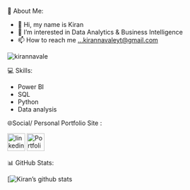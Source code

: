 
💫 About Me:

- 👋 Hi, my name is Kiran
- 👀 I’m interested in Data Analytics & Business Intelligence
- 📫 How to reach me ...kirannavaleyt@gmail.com

<p align="left"> <img src="https://komarev.com/ghpvc/?username=kirannavale&label=Profile%20views&color=ce9927&style=flat" alt="kirannavale" /> </p>

💻 Skills:
 
- Power BI
- SQL
- Python
- Data analysis


🌐Social/ Personal Portfolio Site :

[<img src='https://upload.wikimedia.org/wikipedia/commons/c/ca/LinkedIn_logo_initials.png' alt='linkedin' height='40'>](https://www.linkedin.com/in/iamkirannavale)
[<img src='https://github-production-user-asset-6210df.s3.amazonaws.com/34519689/255148413-3cdf48da-7536-4eab-98f2-4eeed898d609.png' alt='Portfolio' height='40'>](https://kirannavale.github.io) 

📊 GitHub Stats:

[![Kiran’s github stats](https://github-readme-stats.vercel.app/api?username=kirannavale&show_icons=true&theme=dark)

